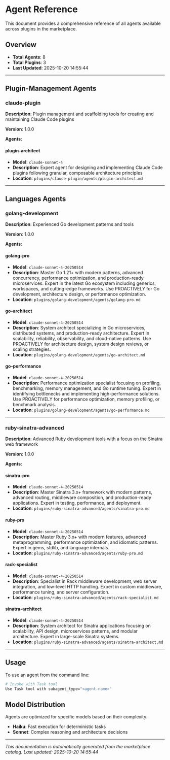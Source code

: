 # Agent Reference

This document provides a comprehensive reference of all agents available across plugins in the marketplace.

## Overview

- **Total Agents**: 8
- **Total Plugins**: 3
- **Last Updated**: 2025-10-20 14:55:44

---


## Plugin-Management Agents


### claude-plugin

**Description**: Plugin management and scaffolding tools for creating and maintaining Claude Code plugins

**Version**: 1.0.0


**Agents**:



#### plugin-architect

- **Model**: `claude-sonnet-4`
- **Description**: Expert agent for designing and implementing Claude Code plugins following granular, composable architecture principles
- **Location**: `plugins/claude-plugin/agents/plugin-architect.md`



















---



## Languages Agents


### golang-development

**Description**: Experienced Go development patterns and tools

**Version**: 1.0.0


**Agents**:





#### golang-pro

- **Model**: `claude-sonnet-4-20250514`
- **Description**: Master Go 1.21+ with modern patterns, advanced concurrency, performance optimization, and production-ready microservices. Expert in the latest Go ecosystem including generics, workspaces, and cutting-edge frameworks. Use PROACTIVELY for Go development, architecture design, or performance optimization.
- **Location**: `plugins/golang-development/agents/golang-pro.md`




#### go-architect

- **Model**: `claude-sonnet-4-20250514`
- **Description**: System architect specializing in Go microservices, distributed systems, and production-ready architecture. Expert in scalability, reliability, observability, and cloud-native patterns. Use PROACTIVELY for architecture design, system design reviews, or scaling strategies.
- **Location**: `plugins/golang-development/agents/go-architect.md`




#### go-performance

- **Model**: `claude-sonnet-4-20250514`
- **Description**: Performance optimization specialist focusing on profiling, benchmarking, memory management, and Go runtime tuning. Expert in identifying bottlenecks and implementing high-performance solutions. Use PROACTIVELY for performance optimization, memory profiling, or benchmark analysis.
- **Location**: `plugins/golang-development/agents/go-performance.md`













---


### ruby-sinatra-advanced

**Description**: Advanced Ruby development tools with a focus on the Sinatra web framework

**Version**: 1.0.0


**Agents**:











#### sinatra-pro

- **Model**: `claude-sonnet-4-20250514`
- **Description**: Master Sinatra 3.x+ framework with modern patterns, advanced routing, middleware composition, and production-ready applications. Expert in testing, performance, and deployment.
- **Location**: `plugins/ruby-sinatra-advanced/agents/sinatra-pro.md`




#### ruby-pro

- **Model**: `claude-sonnet-4-20250514`
- **Description**: Master Ruby 3.x+ with modern features, advanced metaprogramming, performance optimization, and idiomatic patterns. Expert in gems, stdlib, and language internals.
- **Location**: `plugins/ruby-sinatra-advanced/agents/ruby-pro.md`




#### rack-specialist

- **Model**: `claude-sonnet-4-20250514`
- **Description**: Specialist in Rack middleware development, web server integration, and low-level HTTP handling. Expert in custom middleware, performance tuning, and server configuration.
- **Location**: `plugins/ruby-sinatra-advanced/agents/rack-specialist.md`




#### sinatra-architect

- **Model**: `claude-sonnet-4-20250514`
- **Description**: System architect for Sinatra applications focusing on scalability, API design, microservices patterns, and modular architecture. Expert in large-scale Sinatra systems.
- **Location**: `plugins/ruby-sinatra-advanced/agents/sinatra-architect.md`





---




## Usage

To use an agent from the command line:

```bash
# Invoke with Task tool
Use Task tool with subagent_type="<agent-name>"
```

## Model Distribution

Agents are optimized for specific models based on their complexity:

- **Haiku**: Fast execution for deterministic tasks
- **Sonnet**: Complex reasoning and architecture decisions

---

*This documentation is automatically generated from the marketplace catalog.*
*Last updated: 2025-10-20 14:55:44*
